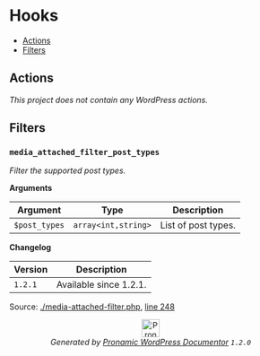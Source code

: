 # Hooks

- [Actions](#actions)
- [Filters](#filters)

## Actions

*This project does not contain any WordPress actions.*

## Filters

### `media_attached_filter_post_types`

*Filter the supported post types.*

**Arguments**

Argument | Type | Description
-------- | ---- | -----------
`$post_types` | `array<int,string>` | List of post types.

**Changelog**

Version | Description
------- | -----------
`1.2.1` | Available since 1.2.1.

Source: [./media-attached-filter.php](media-attached-filter.php), [line 248](media-attached-filter.php#L248-L254)


<p align="center"><a href="https://github.com/pronamic/wp-documentor"><img src="https://cdn.jsdelivr.net/gh/pronamic/wp-documentor@main/logos/pronamic-wp-documentor.svgo-min.svg" alt="Pronamic WordPress Documentor" width="32" height="32"></a><br><em>Generated by <a href="https://github.com/pronamic/wp-documentor">Pronamic WordPress Documentor</a> <code>1.2.0</code></em><p>

